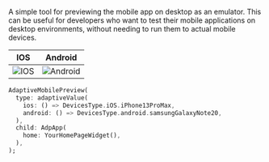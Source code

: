 A simple tool for previewing the mobile app on desktop as an emulator.
This can be useful for developers who want to test their mobile applications on desktop environments,
without needing to run them to actual mobile devices.

| IOS                                     | Android                                     |
|-----------------------------------------|---------------------------------------------|
| ![IOS](https://i.imgur.com/uvTFJk1.png) | ![Android](https://i.imgur.com/bjlWhc0.png) |

```dart
AdaptiveMobilePreview(
  type: adaptiveValue(
    ios: () => DevicesType.iOS.iPhone13ProMax,
    android: () => DevicesType.android.samsungGalaxyNote20,
  ),
  child: AdpApp(
    home: YourHomePageWidget(),
  ),
);
```

